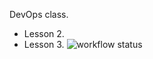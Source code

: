 DevOps class. 
- Lesson 2.
- Lesson 3. ![workflow status](https://github.com/simplyamana/devops_lesson2/actions/workflows/push-in-docker.yml/badge.svg)